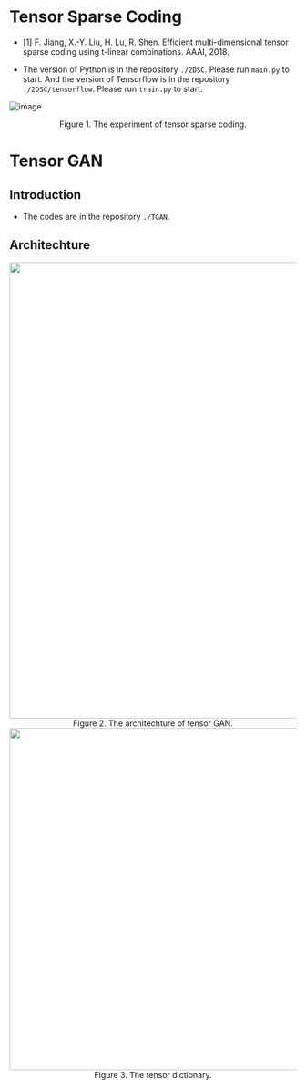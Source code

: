# Tensor Sparse Coding

- [1] F. Jiang, X.-Y. Liu, H. Lu, R. Shen. Efficient multi-dimensional tensor sparse coding using t-linear combinations. AAAI, 2018.

- The version of Python is in the repository `./2DSC`. Please run `main.py` to start. And the version of Tensorflow is in the repository `./2DSC/tensorflow`. Please run `train.py` to start. 

![image](https://github.com/hust512/Tensor-GAN/blob/master/pics/balloon_sc_result.png)

<div align=center>Figure 1. The experiment of tensor sparse coding.</div>

# Tensor GAN

## Introduction
- The codes are in the repository `./TGAN`.

## Architechture
<div align=center><img width="800" src="https://github.com/hust512/Tensor-GAN/blob/master/pics/arch.jpg"/></div>

<div align=center>Figure 2. The architechture of tensor GAN.</div>

<div align=center><img width="600" src="https://github.com/hust512/Tensor-GAN/blob/master/pics/dict.png"/></div>
<div align=center> Figure 3. The tensor dictionary.</div>

